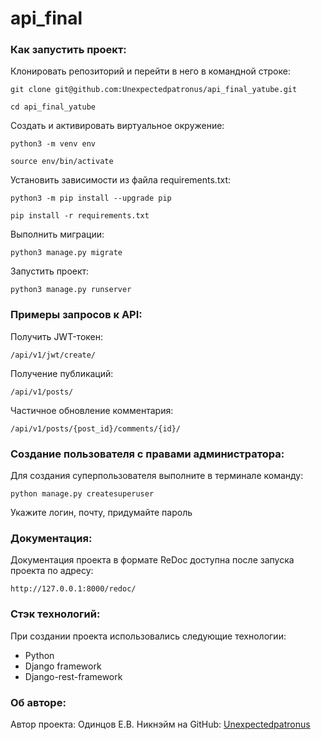 # api_final

### Как запустить проект:

Клонировать репозиторий и перейти в него в командной строке:

```
git clone git@github.com:Unexpectedpatronus/api_final_yatube.git
```

```
cd api_final_yatube
```

Cоздать и активировать виртуальное окружение:

```
python3 -m venv env
```

```
source env/bin/activate
```

Установить зависимости из файла requirements.txt:

```
python3 -m pip install --upgrade pip
```

```
pip install -r requirements.txt
```

Выполнить миграции:

```
python3 manage.py migrate
```

Запустить проект:

```
python3 manage.py runserver
```

### Примеры запросов к API:

Получить JWT-токен:

```
/api/v1/jwt/create/
```

Получение публикаций:

```
/api/v1/posts/
```

Частичное обновление комментария:

```
/api/v1/posts/{post_id}/comments/{id}/
```

### Создание пользователя с правами администратора:

Для создания суперпользователя выполните в терминале команду:

```
python manage.py createsuperuser
```
Укажите логин, почту, придумайте пароль

### Документация:

Документация проекта в формате ReDoc доступна после запуска проекта по адресу:

```
http://127.0.0.1:8000/redoc/
```

### Стэк технологий:

При создании проекта использовались следующие технологии:
- Python
- Django framework
- Django-rest-framework

### Об авторе:

Автор проекта: Одинцов Е.В.
Никнэйм на GitHub: [Unexpectedpatronus](https://github.com/Unexpectedpatronus)
